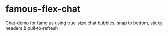 famous-flex-chat
================

Chat-demo for famo.us using true-size chat bubbles, snap to bottom, sticky headers &amp; pull-to-refresh
